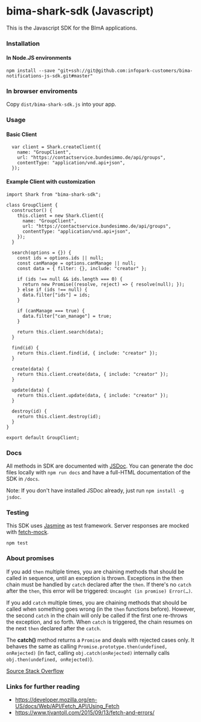 # bima-shark-sdk (Javascript)

This is the Javascript SDK for the BImA applications.


### Installation

#### In Node.JS environments

```
npm install --save "git+ssh://git@github.com:infopark-customers/bima-notifications-js-sdk.git#master"
```

### In browser enviroments

Copy ` dist/bima-shark-sdk.js ` into your app.


### Usage

#### Basic Client

```
  var client = Shark.createClient({
    name: "GroupClient",
    url: "https://contactservice.bundesimmo.de/api/groups",
    contentType: "application/vnd.api+json",
  });
```


#### Example Client with customization

```
import Shark from "bima-shark-sdk";

class GroupClient {
  constructor() {
    this.client = new Shark.Client({
      name: "GroupClient",
      url: "https://contactservice.bundesimmo.de/api/groups",
      contentType: "application/vnd.api+json",
    });
  }

  search(options = {}) {
    const ids = options.ids || null;
    const canManage = options.canManage || null;
    const data = { filter: {}, include: "creator" };

    if (ids !== null && ids.length === 0) {
      return new Promise((resolve, reject) => { resolve(null); });
    } else if (ids !== null) {
      data.filter["ids"] = ids;
    }

    if (canManage === true) {
      data.filter["can_manage"] = true;
    }

    return this.client.search(data);
  }

  find(id) {
    return this.client.find(id, { include: "creator" });
  }

  create(data) {
    return this.client.create(data, { include: "creator" });
  }

  update(data) {
    return this.client.update(data, { include: "creator" });
  }

  destroy(id) {
    return this.client.destroy(id);
  }
}

export default GroupClient;
```


### Docs

All methods in SDK are documented with [JSDoc](http://usejsdoc.org/).
You can generate the doc files locally with ` npm run docs ` and have a full-HTML documentation of the SDK in ` /docs `.

Note: If you don't have installed JSDoc already, just run ` npm install -g jsdoc `.


### Testing

This SDK uses [Jasmine](https://jasmine.github.io/) as test framework. Server responses are mocked with [fetch-mock](http://www.wheresrhys.co.uk/fetch-mock/).

```
npm test
```


### About promises

If you add `then` multiple times, you are chaining methods that should be called in sequence, until an exception is thrown.
Exceptions in the then chain must be handled by `catch` declared after the `then`. If there's no `catch` after the `then`, this error will be triggered: `Uncaught (in promise) Error(…)`.

If you add `catch` multiple times, you are chaining methods that should be called when something goes wrong (in the `then` functions before).
However, the second `catch` in the chain will only be called if the first one re-throws the exception, and so forth.
When `catch` is triggered, the chain resumes on the next `then` declared after the `catch`.

The **catch()** method returns a `Promise` and deals with rejected cases only. It behaves the same as calling `Promise.prototype.then(undefined, onRejected)`
(in fact, calling `obj.catch(onRejected)` internally calls `obj.then(undefined, onRejected)`).

[Source Stack Overflow](https://stackoverflow.com/questions/34222818/how-does-the-catch-work-in-a-native-promise-chain)


### Links for further reading

* https://developer.mozilla.org/en-US/docs/Web/API/Fetch_API/Using_Fetch
* https://www.tjvantoll.com/2015/09/13/fetch-and-errors/
